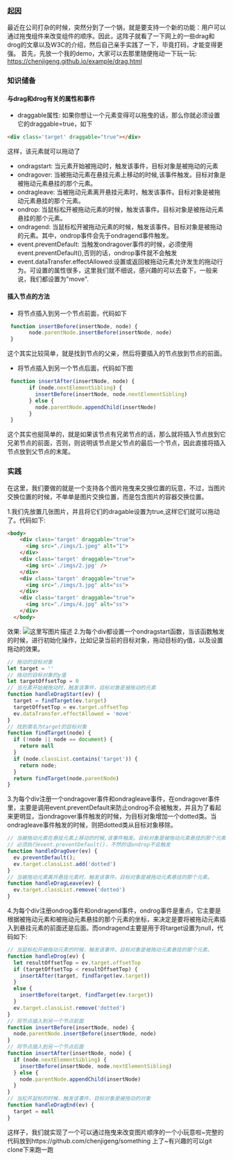 ### 起因
   最近在公司打杂的时候，突然分到了一个锅，就是要支持一个新的功能：用户可以通过拖曳组件来改变组件的顺序。因此，这阵子就看了一下网上的一些drag和drog的文章以及W3C的介绍，然后自己亲手实践了一下，毕竟打码，才能变得更强。
首先，先放一个我的demo，大家可以去那里随便拖动一下玩一玩:
https://chenjigeng.github.io/example/drag.html

### 知识储备

#### 与drag和drog有关的属性和事件
 - draggable属性: 如果你想让一个元素变得可以拖曳的话，那么你就必须设置它的draggable=true，如下
 ```html
 <div class='target' draggable="true"></div>
 ```
 
 这样，该元素就可以拖动了
 - ondragstart: 当元素开始被拖动时，触发该事件，目标对象是被拖动的元素
 - ondragover: 当被拖动元素在悬挂元素上移动的时候,该事件触发。目标对象是被拖动元素悬挂的那个元素。
 - ondragleave: 当被拖动元素离开悬挂元素时，触发该事件。目标对象是被拖动元素悬挂的那个元素。
 - ondrop: 当鼠标松开被拖动元素的时候，触发该事件。目标对象是被拖动元素悬挂的那个元素。
 - ondragend: 当鼠标松开被拖动元素的时候，触发该事件。目标对象是被拖动的元素。其中，ondrop事件会先于ondragend事件触发。
 - event.preventDefault: 当触发ondragover事件的时候，必须使用event.preventDefault(),否则的话，ondrop事件就不会触发
 - event.dataTransfer.effectAllowed:设置或返回被拖动元素允许发生的拖动行为。可设置的属性很多，这里我们就不细说，感兴趣的可以去查下，一般来说，我们都设置为"move".

#### 插入节点的方法

 - 将节点插入到另一个节点前面，代码如下
```js
 function insertBefore(insertNode, node) {
       node.parentNode.insertBefore(insertNode, node)
 }
```
 
 这个其实比较简单，就是找到节点的父亲，然后将要插入的节点放到节点的前面。
 - 将节点插入到另一个节点后面，代码如下图
 
```js
 function insertAfter(insertNode, node) {
	   if (node.nextElementSibling) {
	     insertBefore(insertNode, node.nextElementSibling)
	   } else {
	     node.parentNode.appendChild(insertNode)
	   }
 }
```
 这个其实也挺简单的，就是如果该节点有兄弟节点的话，那么就将插入节点放到它兄弟节点的前面，否则，则说明该节点是父节点的最后一个节点，因此直接将插入节点放到父节点的末尾。

### 实践
在这里，我们要做的就是一个支持各个图片拖曳来交换位置的玩意，不过，当图片交换位置的时候，不单单是图片交换位置，而是包含图片的容器交换位置。

1.我们先放置几张图片，并且将它们的dragable设置为true,这样它们就可以拖动了。代码如下:
```html
<body>
    <div class='target' draggable="true">
      <img src="./imgs/1.jpeg" alt="1">
    </div>
    <div class='target' draggable="true">
      <img src='./imgs/2.jpg' />
    </div>
    <div class='target' draggable="true">
      <img src="./imgs/3.jpg" alt="ss">
    </div>    
    <div class='target' draggable="true">
      <img src="./imgs/4.jpg" alt="ss">
    </div>   
  </body>
```
效果:
![这里写图片描述](http://img.blog.csdn.net/20170715002230778?watermark/2/text/aHR0cDovL2Jsb2cuY3Nkbi5uZXQvZ2l0aHViXzM5MTMzMTky/font/5a6L5L2T/fontsize/400/fill/I0JBQkFCMA==/dissolve/70/gravity/SouthEast)
2.为每个div都设置一个ondragstart函数，当该函数触发的时候，进行初始化操作，比如记录当前的目标对象，拖动目标的y值，以及设置拖动的效果。
```js
// 拖动的目标对象
let target = ''
// 拖动的目标对象的y值
let targetOffsetTop = 0
// 当元素开始被拖动时，触发该事件，目标对象是被拖动的元素
function handleDragStart(ev) {
  target = findTarget(ev.target)
  targetOffsetTop = ev.target.offsetTop
  ev.dataTransfer.effectAllowed = 'move'
}
// 找到类名为target的目标对象
function findTarget(node) {
  if (!node || node == document) {
    return null
  }
  if (node.classList.contains('target')) {
    return node;
  }
  return findTarget(node.parentNode)
}
```
3.为每个div注册一个ondragover事件和ondragleave事件，在ondragover事件里，主要是调用event.preventDefault来防止ondrog不会被触发，并且为了看起来更明显，当ondragover事件触发的时候，为目标对象增加一个dotted类。当ondragleave事件触发的时候，则把dotted类从目标对象移除。
```js
// 当被拖动元素在悬挂元素上移动的时候,该事件触发。目标对象是被拖动元素悬挂的那个元素。
// 必须执行event.preventDefault()，不然的话ondrop不会触发
function handleDragOver(ev) {
  ev.preventDefault();
  ev.target.classList.add('dotted')
}
// 当被拖动元素离开悬挂元素时，触发该事件。目标对象是被拖动元素悬挂的那个元素。
function handleDragLeave(ev) {
  ev.target.classList.remove('dotted')
}
```
4.为每个div注册ondrog事件和ondragend事件，ondrog事件是重点，它主要是根据被拖动元素和被拖动元素悬挂的那个元素的坐标，来决定是要将被拖动元素插入到悬挂元素的前面还是后面。而ondragend主要是用于将target设置为null，代码如下:
```js
// 当鼠标松开被拖动元素的时候，触发该事件。目标对象是被拖动元素悬挂的那个元素。
function handleDrog(ev) {
  let resultOffsetTop = ev.target.offsetTop
  if (targetOffsetTop < resultOffsetTop) {
    insertAfter(target, findTarget(ev.target))
  }
  else {
    insertBefore(target, findTarget(ev.target))
  }
  ev.target.classList.remove('dotted')
}
// 将节点插入到另一个节点前面
function insertBefore(insertNode, node) {
  node.parentNode.insertBefore(insertNode, node)
}
// 将节点插入到另一个节点后面
function insertAfter(insertNode, node) {
  if (node.nextElementSibling) {
    insertBefore(insertNode, node.nextElementSibling)
  } else {
    node.parentNode.appendChild(insertNode)
  }
}
// 当松开鼠标的时候，触发该事件。目标对象是被拖动的对象
function handleDragEnd(ev) {
  target = null
}
```

这样子，我们就实现了一个可以通过拖曳来改变图片顺序的一个小玩意啦~完整的代码放到https://github.com/chenjigeng/something 上了~有兴趣的可以git clone下来跑一跑
